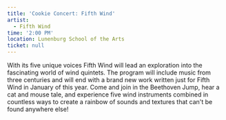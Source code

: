 ```yaml
---
title: 'Cookie Concert: Fifth Wind'
artist:
  - Fifth Wind
time: '2:00 PM'
location: Lunenburg School of the Arts
ticket: null
---
```


With its five unique voices Fifth Wind will lead an exploration into the fascinating world of wind quintets. The program will include music from three centuries and will end with a brand new work written just for Fifth Wind in January of this year. Come and join in the Beethoven Jump, hear a cat and mouse tale, and experience five wind instruments combined in countless ways to create a rainbow of sounds and textures that can't be found anywhere else!
